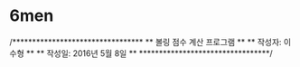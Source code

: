 # 6men
/*********************************
**   볼링 점수 계산 프로그램    **
**   작성자: 이수형             **
**   작성일: 2016년 5월 8일     **
*********************************/
